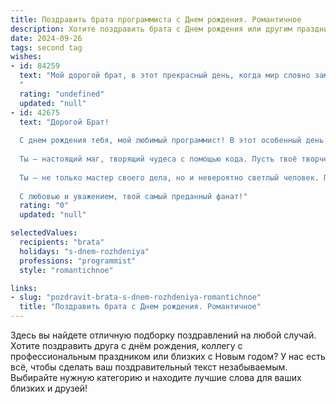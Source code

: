 ```yaml
---
title: Поздравить брата программиста c Днем рождения. Романтичное
description: Хотите поздравить брата c Днем рождения или другим праздником? Наш ИИ создаст незабываемое поздравление, а вы обязательно выделитесь среди других.  
date: 2024-09-26
tags: second tag
wishes:
- id: 84259
  text: "Мой дорогой брат, в этот прекрасный день, когда мир словно замирает в ожидании чуда, я хочу поздравить тебя с днём рождения!  Ты – не просто мой брат, ты – мой друг, мой соратник, мой самый близкий человек.  Твой светлый ум, твой талант программиста, который творит чудеса в цифровом мире, – это лишь отражение твоей прекрасной души.  Пусть каждый день твоей жизни будет наполнен любовью, вдохновением и успехами, пусть код твоей судьбы будет написан счастьем и радостью.  Я люблю тебя и желаю тебе всего самого лучшего!
  "
  rating: "undefined"
  updated: "null"
- id: 42675
  text: "Дорогой Брат!
  
  С днем рождения тебя, мой любимый программист! В этот особенный день хочу пожелать тебе не только удачи в больших и малых проектах, но и вдохновения, которое заставит сердце биться быстрей. Пусть каждый код, написанный тобой, станет шедевром, а каждая строка — отражением твоих мечтаний.
  
  Ты — настоящий маг, творящий чудеса с помощью кода. Пусть твоё творчество не знает границ, а ошибки обходят стороной. Желаю, чтобы каждая новая идея blossomed, как весенние цветы, придавая смысл и радость каждому дню.
  
  Ты — не только мастер своего дела, но и невероятно светлый человек. Пусть в твоей жизни всегда будут яркие моменты, светлые ощущения и люди, которые поддерживают и вдохновляют. Ты заслуживаешь настоящей романтики и счастья!
  
  С любовью и уважением, твой самый преданный фанат!"
  rating: "0"
  updated: "null"

selectedValues:
  recipients: "brata"
  holidays: "s-dnem-rozhdeniya"
  professions: "programmist"
  style: "romantichnoe"

links:
- slug: "pozdravit-brata-s-dnem-rozhdeniya-romantichnoe"
  title: "Поздравить брата c Днем рождения. Романтичное"
---
```


Здесь вы найдете отличную подборку поздравлений на любой случай. 
Хотите поздравить друга с днём рождения, коллегу с профессиональным праздником или близких с Новым годом? У нас есть всё, чтобы сделать ваш поздравительный текст незабываемым. Выбирайте нужную категорию и находите лучшие слова для ваших близких и друзей!
